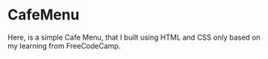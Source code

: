 # CafeMenu
Here, is a simple Cafe Menu, that I built using HTML and CSS only based on my learning from FreeCodeCamp.
